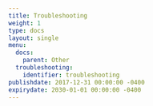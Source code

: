 ```yaml
---
title: Troubleshooting
weight: 1
type: docs
layout: single
menu: 
  docs:
    parent: Other
  troubleshooting:
    identifier: troubleshooting
publishdate: 2017-12-31 00:00:00 -0400
expirydate: 2030-01-01 00:00:00 -0400
---
```

